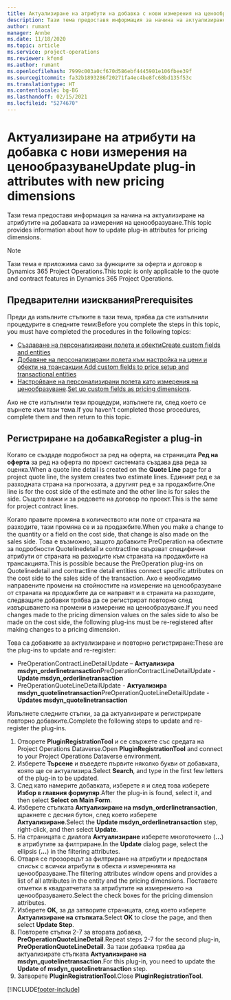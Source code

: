```yaml
---
title: Актуализиране на атрибути на добавка с нови измерения на ценообразуване
description: Тази тема предоставя информация за начина на актуализиране на атрибутите на добавката за измерения на ценообразуване.
author: rumant
manager: Annbe
ms.date: 11/18/2020
ms.topic: article
ms.service: project-operations
ms.reviewer: kfend
ms.author: rumant
ms.openlocfilehash: 7999c003a0cf670d586ebf4445901e106fbee39f
ms.sourcegitcommit: fa32b1893286f20271fa4ec4be8fc68bd135f53c
ms.translationtype: HT
ms.contentlocale: bg-BG
ms.lasthandoff: 02/15/2021
ms.locfileid: "5274670"
---
```

# <a name="update-plug-in-attributes-with-new-pricing-dimensions"></a><span data-ttu-id="76227-103">Актуализиране на атрибути на добавка с нови измерения на ценообразуване</span><span class="sxs-lookup"><span data-stu-id="76227-103">Update plug-in attributes with new pricing dimensions</span></span>

<span data-ttu-id="76227-104">Тази тема предоставя информация за начина на актуализиране на атрибутите на добавката за измерения на ценообразуване.</span><span class="sxs-lookup"><span data-stu-id="76227-104">This topic provides information about how to update plug-in attributes for pricing dimensions.</span></span>

> [!NOTE]
> <span data-ttu-id="76227-105">Тази тема е приложима само за функциите за оферта и договор в Dynamics 365 Project Operations.</span><span class="sxs-lookup"><span data-stu-id="76227-105">This topic is only applicable to the quote and contract features in Dynamics 365 Project Operations.</span></span>

## <a name="prerequisites"></a><span data-ttu-id="76227-106">Предварителни изисквания</span><span class="sxs-lookup"><span data-stu-id="76227-106">Prerequisites</span></span>
<span data-ttu-id="76227-107">Преди да изпълните стъпките в тази тема, трябва да сте изпълнили процедурите в следните теми:</span><span class="sxs-lookup"><span data-stu-id="76227-107">Before you complete the steps in this topic, you must have completed the procedures in the following topics:</span></span>

  - [<span data-ttu-id="76227-108">Създаване на персонализирани полета и обекти</span><span class="sxs-lookup"><span data-stu-id="76227-108">Create custom fields and entities</span></span>](create-custom-fields-entities-pricing-dimensions.md) 
  - [<span data-ttu-id="76227-109">Добавяне на персонализирани полета към настройка на цени и обекти на трансакции </span><span class="sxs-lookup"><span data-stu-id="76227-109">Add custom fields to price setup and transactional entities</span></span>](add-custom-fields-price-setup-transactional-entities.md)
  - <span data-ttu-id="76227-110">[Настройване на персонализирани полета като измерения на ценообразуване](set-up-custom-fields-pricing-dimensions.md).</span><span class="sxs-lookup"><span data-stu-id="76227-110">[Set up custom fields as pricing dimensions](set-up-custom-fields-pricing-dimensions.md).</span></span> 
  
<span data-ttu-id="76227-111">Ако не сте изпълнили тези процедури, изпълнете ги, след което се върнете към тази тема.</span><span class="sxs-lookup"><span data-stu-id="76227-111">If you haven't completed those procedures, complete them and then return to this topic.</span></span>

## <a name="register-a-plug-in"></a><span data-ttu-id="76227-112">Регистриране на добавка</span><span class="sxs-lookup"><span data-stu-id="76227-112">Register a plug-in</span></span>
<span data-ttu-id="76227-113">Когато се създаде подробност за ред на оферта, на страницата **Ред на оферта** за ред на оферта по проект системата създава два реда за оценка.</span><span class="sxs-lookup"><span data-stu-id="76227-113">When a quote line detail is created on the **Quote Line** page for a project quote line, the system creates two estimate lines.</span></span> <span data-ttu-id="76227-114">Единият ред е за разходната страна на прогнозата, а другият ред е за продажбите.</span><span class="sxs-lookup"><span data-stu-id="76227-114">One line is for the cost side of the estimate and the other line is for sales the side.</span></span> <span data-ttu-id="76227-115">Същото важи и за редовете на договор по проект.</span><span class="sxs-lookup"><span data-stu-id="76227-115">This is the same  for project contract lines.</span></span>

<span data-ttu-id="76227-116">Когато правите промяна в количеството или поле от страната на разходите, тази промяна се и за продажбите.</span><span class="sxs-lookup"><span data-stu-id="76227-116">When you make a change to the quantity or a field on the cost side, that change is also made on the sales side.</span></span> <span data-ttu-id="76227-117">Това е възможно, защото добавките PreOperation на обектите за подробности Quotelinedetail и contractline свързват специфични атрибути от страната на разходите към страната на продажбите на трансакцията.</span><span class="sxs-lookup"><span data-stu-id="76227-117">This is possible because the PreOperation plug-ins on Quotelinedetail and contractline detail entities connect specific attributes on the cost side to the sales side of the transaction.</span></span> <span data-ttu-id="76227-118">Ако е необходимо направените промени на стойностите на измерение на ценообразуване от страната на продажбите да се направят и в страната на разходите, следващите добавки трябва да се регистрират повторно след извършването на промени в измерение на ценообразуване.</span><span class="sxs-lookup"><span data-stu-id="76227-118">If you need changes made to the pricing dimension values on the sales side to also be made on the cost side, the following plug-ins must be re-registered after making changes to a pricing dimension.</span></span>

<span data-ttu-id="76227-119">Това са добавките за актуализиране и повторно регистриране:</span><span class="sxs-lookup"><span data-stu-id="76227-119">These are the plug-ins to update and re-register:</span></span>

- <span data-ttu-id="76227-120">PreOperationContractLineDetailUpdate – **Актуализира msdyn_orderlinetransaction**</span><span class="sxs-lookup"><span data-stu-id="76227-120">PreOperationContractLineDetailUpdate - **Update msdyn_orderlinetransaction**</span></span>
- <span data-ttu-id="76227-121">PreOperationQuoteLineDetailUpdate - **Актуализира msdyn_quotelinetransaction**</span><span class="sxs-lookup"><span data-stu-id="76227-121">PreOperationQuoteLineDetailUpdate - **Updates msdyn_quotelinetransaction**</span></span>

<span data-ttu-id="76227-122">Изпълнете следните стъпки, за да актуализирате и регистрирате повторно добавките.</span><span class="sxs-lookup"><span data-stu-id="76227-122">Complete the following steps to update and re-register the plug-ins.</span></span>

1. <span data-ttu-id="76227-123">Отворете **PluginRegistrationTool** и се свържете със средата на Project Operations Dataverse.</span><span class="sxs-lookup"><span data-stu-id="76227-123">Open **PluginRegistrationTool** and connect to your Project Operations Dataverse environment.</span></span>
2. <span data-ttu-id="76227-124">Изберете **Търсене** и въведете първите няколко букви от добавката, която ще се актуализира.</span><span class="sxs-lookup"><span data-stu-id="76227-124">Select **Search**, and type in the first few letters of the plug-in to be updated.</span></span>
3. <span data-ttu-id="76227-125">След като намерите добавката, изберете я и след това изберете **Избор в главния формуляр**.</span><span class="sxs-lookup"><span data-stu-id="76227-125">After the plug-in is found, select it, and then select **Select on Main Form**.</span></span>
4. <span data-ttu-id="76227-126">Изберете стъпката **Актуализиране на msdyn_orderlinetransaction**, щракнете с десния бутон, след което изберете **Актуализиране**.</span><span class="sxs-lookup"><span data-stu-id="76227-126">Select the **Update msdyn_orderlinetransaction** step, right-click, and then select **Update**.</span></span>
5. <span data-ttu-id="76227-127">На страницата с диалога **Актуализиране** изберете многоточието (**...**) в атрибутите за филтриране.</span><span class="sxs-lookup"><span data-stu-id="76227-127">In the **Update** dialog page, select the ellipsis (**...**) in the filtering attributes.</span></span>
6. <span data-ttu-id="76227-128">Отваря се прозорецът за филтриране на атрибути и предоставя списък с всички атрибути в обекта и измеренията на ценообразуване.</span><span class="sxs-lookup"><span data-stu-id="76227-128">The filtering attributes window opens and provides a list of all attributes in the entity and the pricing dimensions.</span></span> <span data-ttu-id="76227-129">Поставете отметки в квадратчетата за атрибутите на измерението на ценообразуването.</span><span class="sxs-lookup"><span data-stu-id="76227-129">Select the check boxes for the pricing dimension attributes.</span></span>
7. <span data-ttu-id="76227-130">Изберете **OK**, за да затворите страницата, след което изберете **Актуализиране на стъпката**.</span><span class="sxs-lookup"><span data-stu-id="76227-130">Select **OK** to close the page, and then select **Update Step**.</span></span>
8. <span data-ttu-id="76227-131">Повторете стъпки 2-7 за втората добавка, **PreOperationQuoteLineDetail**.</span><span class="sxs-lookup"><span data-stu-id="76227-131">Repeat steps 2-7 for the second plug-in, **PreOperationQuoteLineDetail**.</span></span> <span data-ttu-id="76227-132">За тази добавка трябва да актуализирате стъпката **Актуализиране на msdyn_quotelinetransaction**.</span><span class="sxs-lookup"><span data-stu-id="76227-132">For this plug-in, you need to update the **Update of msdyn_quotelinetransaction** step.</span></span>
9. <span data-ttu-id="76227-133">Затворете **PluginRegistrationTool**.</span><span class="sxs-lookup"><span data-stu-id="76227-133">Close **PluginRegistrationTool**.</span></span>


[!INCLUDE[footer-include](../includes/footer-banner.md)]